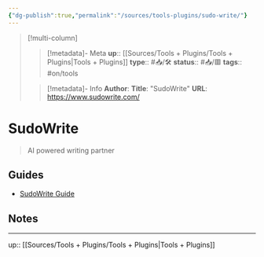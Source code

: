 ```yaml
---
{"dg-publish":true,"permalink":"/sources/tools-plugins/sudo-write/"}
---
```


> [!multi-column]
>
>> [!metadata]- Meta
>> **up**:: [[Sources/Tools + Plugins/Tools + Plugins\|Tools + Plugins]]
>> **type**:: #📥/🛠
>> **status**:: #📥/🟥 
>> **tags**:: #on/tools
>
>> [!metadata]- Info
>> **Author**: 
>> **Title**: "SudoWrite"
>> **URL**: https://www.sudowrite.com/

# SudoWrite

> AI powered writing partner

## Guides
- [SudoWrite Guide](https://www.notion.so/Sudowrite-Guide-a7f14fca0aa14035bc84b04c35d93b14)

## Notes

---
up:: [[Sources/Tools + Plugins/Tools + Plugins\|Tools + Plugins]]
